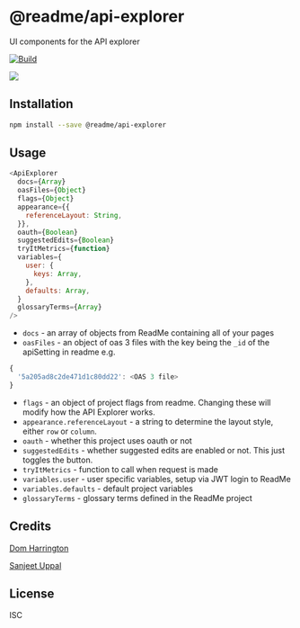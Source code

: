 # @readme/api-explorer

UI components for the API explorer

[![Build](https://github.com/readmeio/api-explorer/workflows/CI/badge.svg)](https://github.com/readmeio/api-explorer/tree/master/packages/api-explorer)

[![](https://d3vv6lp55qjaqc.cloudfront.net/items/1M3C3j0I0s0j3T362344/Untitled-2.png)](https://readme.io)

## Installation

```sh
npm install --save @readme/api-explorer
```

## Usage

```js
<ApiExplorer
  docs={Array}
  oasFiles={Object}
  flags={Object}
  appearance={{
    referenceLayout: String,
  }},
  oauth={Boolean}
  suggestedEdits={Boolean}
  tryItMetrics={function}
  variables={
    user: {
      keys: Array,
    },
    defaults: Array,
  }
  glossaryTerms={Array}
/>
```

- `docs` - an array of objects from ReadMe containing all of your pages
- `oasFiles` - an object of oas 3 files with the key being the `_id` of the apiSetting in readme e.g.

```js
{
  '5a205ad8c2de471d1c80dd22': <OAS 3 file>
}
```

- `flags` - an object of project flags from readme. Changing these will modify how the API Explorer works.
- `appearance.referenceLayout` - a string to determine the layout style, either `row` or `column`.
- `oauth` - whether this project uses oauth or not
- `suggestedEdits` - whether suggested edits are enabled or not. This just toggles the button.
- `tryItMetrics` - function to call when request is made
- `variables.user` - user specific variables, setup via JWT login to ReadMe
- `variables.defaults` - default project variables
- `glossaryTerms` - glossary terms defined in the ReadMe project

## Credits
[Dom Harrington](https://github.com/domharrington)

[Sanjeet Uppal](https://github.com/uppal101)

## License

ISC
